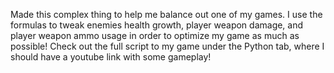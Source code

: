 Made this complex thing to help me balance out one of my games. I use the formulas to tweak enemies health growth, player weapon damage, and player weapon ammo usage in order to optimize my game as much as possible! Check out the full script to my game under the Python tab, where I should have a youtube link with some gameplay!
